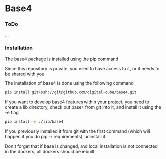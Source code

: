 
# Base4


### **ToDo**

...

### **Installation**

The base4 package is installed using the pip command

Since this repository is private, you need to have access to it, or it needs to be shared with you

The installation of base4 is done using the following command

```bash
pip install git+ssh://git@github.com/digital-cube/base4.git
```

If you want to develop base4 features within your project, you need to create a lib directory, check out base4 from git into it, and install it using the -e flag

```bash
pip install -e ./lib/base4
```

If you previously installed it from git with the first command (which will happen if you do pip -r requirements), uninstall it

Don't forget that if base is changed, and local installation is not connected in the dockers, all dockers should be rebuilt

